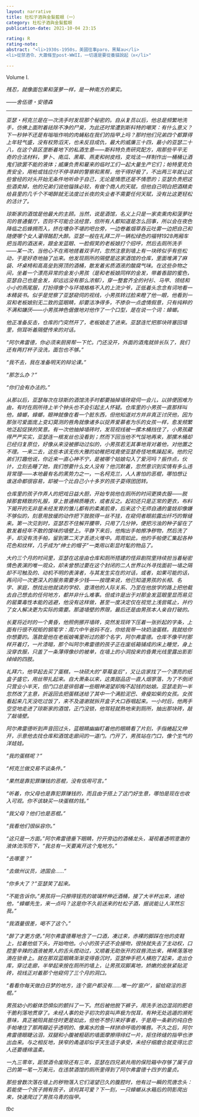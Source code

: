```yaml
---
layout: narrative
title: 杜松子酒與金髮藍眼（一）
category: 杜松子酒與金髮藍眼
publication-date: 2021-10-04 23:15

rating: R
rating-note:
abstract: "<li>1930s-1950s，美國往事paro，黑幫au</li>
<li>從禁酒令、大蕭條至post-WWII，一切還是要從養貓說起（x</li>"

---
```


Volume I.

<i>残忍，就像面包果和菠萝一样，是一种南方的果实。

<i>——舍伍德・安德森

***

亚瑟・柯克兰是在一次洗手时发现那个秘密的。自从复员以后，他总是频繁地洗手，仿佛上面附着祛除不净的尸臭，为此还时常遭到斯科特的嘲笑：有什么意义？下一秒钟不还是有嗡嗡作响的肉蝇粘在我们的指甲上吗？那时他们兄弟四个都算得上年轻气盛，没有权势滔天，也未反目成仇，最大的威廉三十四，最小的亚瑟二十八，在这个县区垄断着地下的私酒生意——斯科特负责研究配方，用那些平平无奇的合法材料，萝卜、南瓜、黑莓、燕麦和树皮绉，变戏法一样制作出一桶桶让酒鬼们欲罢不能的液体；威廉负责和雇来的临时工们一起大量生产它们；帕特里克负责安全，用枪或钱应付不停寻衅的警察和黑帮，他干得好极了，不出两三年就让这些曾经的对头开始无条件地听命于自己，无论是情愿还是不情愿的；亚瑟负责把这些酒卖掉，他的兄弟们说他锱铢必较，有做个商人的天赋，但他自己明白把酒精卖给县里的几千个不喝醉就无法度过长夜的失业者不需要任何天赋，没有比这更轻松的活计了。

琼斯家的酒馆是他最大的主顾。当然，说是酒馆，名义上只是一家卖熏肉和菠萝吐司的普通餐厅，否则不可能合法经营，但所有人都知道是怎么回事，所以会在夜色降临之后蜂拥而入，挤在嘈杂不堪的吧台旁，一边卷着烟草吞云吐雾一边把自己和随便哪个女人灌得酩酊大醉。亚瑟一般在礼拜二开一辆松绿色的福特1928两厢车把当周的酒送来，跟金发蓝眼、一脸假笑的老板娘打个招呼，然后去厕所洗手——某一次，当他心不在焉地搓着双手时，忽然注意到墙上有一块砖似乎有些松动，于是好奇地抽了出来。他发现厕所的隔壁是这家酒馆的仓库，里面堆满了麻袋、坏桌椅和高高垒到房顶的酒桶，散发着劣质酒液的酸腐气味。在这些杂物之间，坐着一个漂亮异常的金发小男孩（是和老板娘同样的金发，带着香甜的蜜色，亚瑟自己也是金发，却远远没有那么浓郁），穿一整套齐全的衬衫、马甲、领结和小小的燕尾服，打扮得像个与环境格格不入的上流少爷，正低着头念念有词地看一本精装书。似乎是觉察了亚瑟窥伺的视线，小男孩转过脸来瞪了他一眼，他看到一双和老板娘别无二致的蓝眼睛，却要洁净得多，不掺杂一点虚情假意，只有纯粹的不满和嫌厌——小男孩神色倨傲地对他作了一个口型，是在说一个词：蟑螂。

他正准备反击，仓库的门突然开了，老板娘走了进来。亚瑟连忙把那块砖塞回墙里，侧耳听着隔壁传来的对话。

“阿尔弗雷德，你必须来厨房帮一下忙。门还没开，外面的酒鬼就排长队了，我们还有两打杯子没洗，面包也不够。”

“我不去，我在准备明天的辩论课。”

“那怎么办？”

“你们会有办法的。”

从那以后，亚瑟每次在琼斯的酒馆洗手时都要抽掉墙砖窥伺一会儿，以排便困难为由，有时在厕所待上半个钟头也不会引起主人怀疑。仓库里的小男孩一直那样叫他，蟑螂，蟑螂，眼神就像在看一个脏东西，但他知道对方并非真正讨厌他，因为那张可爱面庞上变幻莫测的唇角就像诸多以捉弄爱慕者为乐的女孩一样，愈发频繁地泛起促狭的笑意。有一次他抽掉墙砖时，发现视线被一摞木桶挡住了，小男孩藏得严严实实，亚瑟连一根发丝也没看到；然而下回当他不气馁地再来，那摞木桶却已经归复原位，好像从来没被挪动过似的，小男孩若无其事地背对着他，对他置之不理。一来二去，这些本该无伤大雅的幼稚把戏竟使亚瑟奇怪地焦躁起来。他的兄弟们打趣他说，你近来一直心神不宁，是被哪个姑娘勾入了爱河吗？振作点，伙计，立刻去睡了她，我们想要什么女人没有？他沉默着，忽然意识到实情有多么违背常理——本地最有名的黑势力之一，一名柯克兰，人人害怕的恶棍，哪怕想让谁送命都很容易，却被一个比自己小十多岁的孩子耍得团团转。

仓库里的孩子作弄人的把戏日益大胆，开始专挑他在厕所的时间更换衣服——脱掉那套精致的礼服，穿上普通棉质睡衣，或者反之。起初还只是正常的更衣，布料下揭开的无非是未经发育的雏儿都有的柔美肌骨，后来这个无师自通的童妓却像嫌不够似的，刻意用放缓的动作把下肢脱得一丝不挂，在窥伺者眼前露出纤巧的臀缝来。第一次见到时，亚瑟忍不住解开腰带，只用了几分钟，便把污浊的种子留在了散发着经年不散的馊味的墙壁上。平静下来后，他掏出手帕擦净秽物，然后洗了手，却没有洗手帕，留到第二天才丢进火堆中。周周如此，他的手帕便汇集起各种花色和纹样，几乎成为“绅士的帽子”一类用以彰显时髦的物品了。

大约三个月的时间里，亚瑟在这座由仓库和厕所搭建的怪异剧院里持续担当着秘密情色表演的唯一观众，却未曾想过要在这个封闭的二人世界以外寻找面前一墙之隔却不可触及的、动机不明的表演者，与其发生实在的对话，或者，如果可能的话，再问问一次更深入的服务需要多少钱——按理来说，他已知道男孩的长相、名字、家庭，想找出他就读的学校、查清他的人际关系、乃至在他放学的路上把他载去自己想去的任何地方，都并非什么难事。但或许是出于对那金发蓝眼里显而易见的罂粟毒性本能的逃避，他没有这样做，甚至一度决定仅在视觉上浅尝辄止，并约了女人解决更为实际的需要。那道墙壁的界限，最后还是由男孩本人亲自打破的。

长夏将近时的一个黄昏，他照例挪开墙砖，突然发现砖下压着一张折起的字条，上面有行很不规矩的钢笔字：周六中午爸妈不在，你给我带一块奶油蛋糕，我就给你你想要的。落款是他在老板娘嘴里听过的那个名字，阿尔弗雷德。仓库不像平时那样开着灯，一片漆暗，那个叫阿尔弗雷德的孩子正在废纸箱铺成的床上睡觉，身上没穿衣服，只盖了一条薄得像纱的被单，在墙上的小洞投来的昏黄光线里露出影影绰绰的四肢。

礼拜六，他早起去买了蛋糕，一块硕大的“草莓皇后”，又让店家找了一个漂亮的纸盒子盛它，用丝带扎起来。自大萧条以来，这类甜品店一直人烟寥落，为了不倒闭只营业小半天，但门口总是徘徊着一些眼神渴望却掏不起钱的姑娘。亚瑟走到一半忽然改了主意，折返回去把蛋糕送给了其中一个满脸泥巴、骨瘦如柴的女孩。女孩看起来几天没吃过饭了，来不及道谢就拆开盒子大口吞咽起来。一小时后，他两手空空地走进了琼斯家的酒馆，正门没锁，他驾轻就熟地来到厕所，抽出那块砖，敲了敲墙壁。

阿尔弗雷德听到声音回过头，蓝眼睛幽幽盯着他的眼睛看了片刻，手指蜷起又伸开，示意他去找仓库和酒馆走廊间的一道门。门开了，男孩站在门口，像个生气的洋娃娃。

“我的蛋糕呢？”

“柯克兰做交易不谈条件。”

“果然是靠犯罪赚钱的恶棍，没有信用可言。”

“听着，你父母也是靠犯罪赚钱的，而且由于搭上了这门好生意，哪怕是现在也收入可观。你不该缺买一块蛋糕的钱。”

“我父母？他们也是恶棍。”

“我看他们很纵容你。”

“这只是一方面。”阿尔弗雷德垂下眼睛，拧开旁边的酒桶龙头，凝视着透明澄澈的液体流泻而下，“我总有一天要离开这个鬼地方。”

“去哪里？”

“去做州议员，进国会……”

“你多大了？”亚瑟笑了起来。

“不能告诉你。”男孩将一只擦得锃亮的玻璃杯伸近酒桶，接了大半杯出来，递给他，“蟑螂先生，来一点吗？这是你不久前送来的杜松子酒，据说能让人浑然忘我。”

“我酒量很差，喝不了这个。”

“醉了才更方便。”阿尔弗雷德蓦地含了一口酒，凑过来，赤裸的脚踩在他的皮鞋上，拉着他低下头，开始吻他。小小的孩子还不会接吻，很快就失去了主动权，口腔里辛辣的酒液被男人的舌头搅动过，又顺着无助张开的双唇流出来，稀稀落落地滴在锁骨上。就在那双蓝眼睛渐渐变得昏沉时，亚瑟伸手把人横抱了起来，走出仓库，穿过走廊，半举起来按在厕所的墙上，让男孩双脚离地，娇嫩的皮肤紧贴泥砖，视线正对着那个他窥伺了三个月的洞口。

“看看你每天做白日梦的地方，连个窗户都没有……唯一的‘窗户’，留给窥淫的恶棍。”

男孩幼小的躯体恐惧似的颤抖了一下。然后被他脱下裤子，用洗手池边湿润的肥皂干脆利落地贯穿了。未经人事的处子初次的哀叫声极为悦耳，有种无处逃遁的濒死意味，真正被阳具抵住时更是如此，但他不想引来好事者，于是用一条新的纯白色手帕堵住了那两瓣近乎透明的、像离水的鱼一样拼命呼吸的嘴唇。不久之后，阿尔弗雷德眼睫沾泪，双腿和小腹被粗砺的墙面摩擦得绯红一片，抠住砖缝的指甲也渗出血来。与之相反地，狭窄的甬道却似乎天生适于承受，未经仔细磨合就变得比恋人还要缠绵温柔。

一九三零年，距禁酒令废除还有三年，亚瑟在四兄弟共用的保险箱中存够了属于自己的第一笔一万美元，在违禁酒馆的厕所里得到了阿尔弗雷德十四岁的童贞。

那些曾数次落在墙上的秽物落入它们渴望已久的腹腔时，他有过一瞬的荒唐念头：若能使一个孩子拥有孩子，该何其可爱？下一刻，一只蟑螂从水箱后的阴影爬出来，快速爬过了男孩乌青的指甲。

tbc
